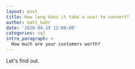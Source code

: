 ```yaml
---
layout: post
title: How long does it take a user to convert?
author: matt_bahr
date: '2020-04-19 12:00:00'
categories: sql
intro_paragraph: >
  How much are your customers worth?
---
```



Let's find out. 